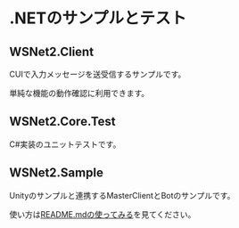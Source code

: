 # .NETのサンプルとテスト

## WSNet2.Client

CUIで入力メッセージを送受信するサンプルです。

単純な機能の動作確認に利用できます。

## WSNet2.Core.Test

C#実装のユニットテストです。

## WSNet2.Sample

Unityのサンプルと連携するMasterClientとBotのサンプルです。

使い方は[README.mdの使ってみる](../README.md#使ってみる)を見てください。
